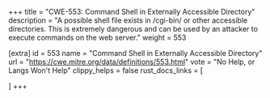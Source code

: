 +++
title = "CWE-553: Command Shell in Externally Accessible Directory"
description	= "A possible shell file exists in /cgi-bin/ or other accessible directories. This is extremely dangerous and can be used by an attacker to execute commands on the web server."
weight = 553

[extra]
id = 553
name = "Command Shell in Externally Accessible Directory"
url = "https://cwe.mitre.org/data/definitions/553.html"
vote = "No Help, or Langs Won't Help"
clippy_helps = false
rust_docs_links = [
	
]
+++

